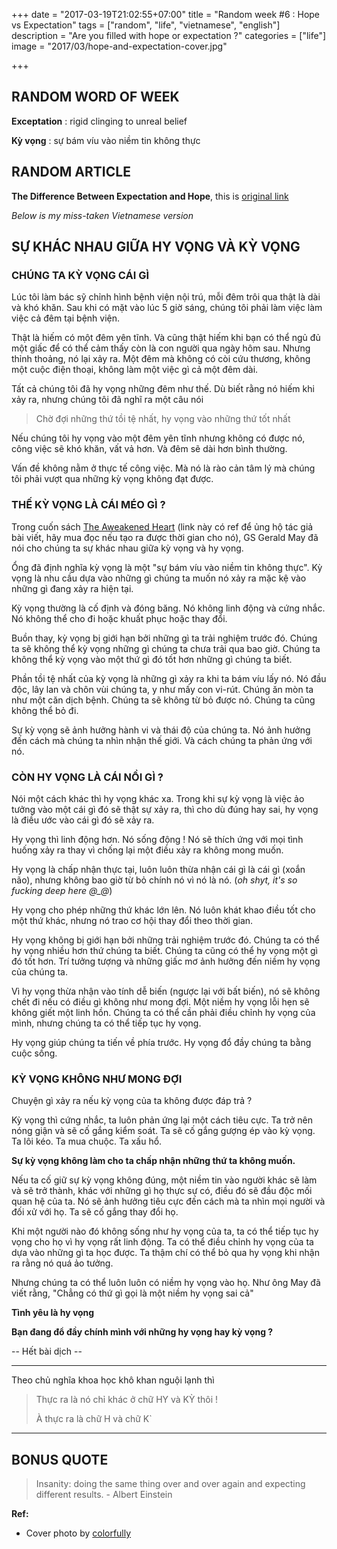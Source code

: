 +++
date = "2017-03-19T21:02:55+07:00"
title = "Random week #6 : Hope vs Expectation"
tags = ["random", "life", "vietnamese", "english"]
description = "Are you filled with hope or expectation ?"
categories = ["life"]
image = "2017/03/hope-and-expectation-cover.jpg"

+++

## RANDOM WORD OF WEEK

**Exceptation** : rigid clinging to unreal belief

**Kỳ vọng** : sự bám víu vào niềm tin không thực

## RANDOM ARTICLE

**The Difference Between Expectation and Hope**, this is [original link](http://www.jeremystatton.com/expectation-hope)

*Below is my miss-taken Vietnamese version*

## SỰ KHÁC NHAU GIỮA HY VỌNG VÀ KỲ VỌNG

### CHÚNG TA KỲ VỌNG CÁI GÌ

Lúc tôi làm bác sỹ chỉnh hình bệnh viện nội trú, mỗi đêm trôi qua thật là dài và khó khăn. Sau khi có mặt vào lúc 5 giờ sáng, chúng tôi phải làm việc làm việc cả đêm tại bệnh viện.

Thật là hiếm có một đêm yên tĩnh. Và cũng thật hiếm khi bạn có thể ngủ đủ một giấc để có thể cảm thấy còn là con người qua ngày hôm sau. Nhưng thỉnh thoảng, nó lại xảy ra. Một đêm mà không có còi cứu thương, không một cuộc điện thoại, không làm một việc gì cả một đêm dài.

Tất cả chúng tôi đã hy vọng những đêm như thế. Dù biết rằng nó hiếm khi xảy ra, nhưng chúng tôi đã nghĩ ra một câu nói

> Chờ đợi những thứ tồi tệ nhất, hy vọng vào những thứ tốt nhất

Nếu chúng tôi hy vọng vào một đêm yên tĩnh nhưng không có được nó, công việc sẽ khó khăn, vất vả hơn. Và đêm sẽ dài hơn bình thường.

Vấn đề không nằm ở thực tế công việc. Mà nó là rào cản tâm lý mà chúng tôi phải vượt qua những kỳ vọng không đạt được.

### THẾ KỲ VỌNG LÀ CÁI MÉO GÌ ?

Trong cuốn sách [The Aweakened Heart](http://www.amazon.com/gp/product/B0020Q3FT0/ref=as_li_ss_tl?ie=UTF8&camp=1789&creative=390957&creativeASIN=B0020Q3FT0&linkCode=as2&tag=confeofalegal-20) (link này có ref để ủng hộ tác giả bài viết, hãy mua đọc nếu tạo ra được thời gian cho nó), GS Gerald May đã nói cho chúng ta sự khác nhau giữa kỳ vọng và hy vọng.

Ổng đã định nghĩa kỳ vọng là một "sự bám víu vào niềm tin không thực". Kỳ vọng là nhu cầu dựa vào những gì chúng ta muốn nó xảy ra mặc kệ vào những gì đang xảy ra hiện tại.

Kỳ vọng thường là cố định và đóng băng. Nó không linh động và cứng nhắc. Nó không thể cho đi hoặc khuất phục hoặc thay đổi.

Buồn thay, kỳ vọng bị giới hạn bởi những gì ta trải nghiệm trước đó. Chúng ta sẽ không thể kỳ vọng những gì chúng ta chưa trải qua bao giờ. Chúng ta không thể kỳ vọng vào một thứ gì đó tốt hơn những gì chúng ta biết.

Phần tồi tệ nhất của kỳ vọng là những gì xảy ra khi ta bám víu lấy nó. Nó đầu độc, lây lan và chôn vùi chúng ta, y như mấy con vi-rút. Chúng ăn mòn ta như một căn dịch bệnh. Chúng ta sẽ không từ bỏ được nó. Chúng ta cũng không thể bỏ đi.

Sự kỳ vọng sẽ ảnh hưởng hành vi và thái độ của chúng ta. Nó ảnh hưởng đến cách mà chúng ta nhìn nhận thế giới. Và cách chúng ta phản ứng với nó.

### CÒN HY VỌNG LÀ CÁI NỒI GÌ ?

Nói một cách khác thì hy vọng khác xa. Trong khi sự kỳ vọng là việc ảo tưởng vào một cái gì đó sẽ thật sự xảy ra, thì cho dù đúng hay sai, hy vọng là điều ước vào cái gì đó sẽ xảy ra.

Hy vọng thì linh động hơn. Nó sống động ! Nó sẽ thích ứng với mọi tình huống xảy ra thay vì chống lại một điều xảy ra không mong muốn.

Hy vọng là chấp nhận thực tại, luôn luôn thừa nhận cái gì là cái gì (xoắn não), nhưng không bao giờ từ bỏ chính nó vì nó là nó. (*oh shyt, it's so fucking deep here @_@*)

Hy vọng cho phép những thứ khác lớn lên. Nó luôn khát khao điều tốt cho một thứ khác, nhưng nó trao cơ hội thay đổi theo thời gian.

Hy vọng không bị giới hạn bởi những trải nghiệm trước đó. Chúng ta có thể hy vọng nhiều hơn thứ chúng ta biết. Chúng ta cũng có thể hy vọng một gì đó tốt hơn. Trí tưởng tượng và những giấc mơ ảnh hưởng đến niềm hy vọng của chúng ta.

Vì hy vọng thừa nhận vào tính dễ biến (ngược lại với bất biến), nó sẽ không chết đi nếu có điều gì không như mong đợi. Một niềm hy vọng lỗi hẹn sẽ không giết một linh hồn. Chúng ta có thể cần phải điều chỉnh hy vọng của mình, nhưng chúng ta có thể tiếp tục hy vọng.

Hy vọng giúp chúng ta tiến về phía trước. Hy vọng đổ đầy chúng ta bằng cuộc sống.

### KỲ VỌNG KHÔNG NHƯ MONG ĐỢI

Chuyện gì xảy ra nếu kỳ vọng của ta không được đáp trả ?

Kỳ vọng thì cứng nhắc, ta luôn phản ứng lại một cách tiêu cực. Ta trở nên nóng giận và sẽ cố gắng kiểm soát. Ta sẽ cố gắng gượng ép vào kỳ vọng. Ta lôi kéo. Ta mua chuộc. Ta xấu hổ.

**Sự kỳ vọng không làm cho ta chấp nhận những thứ ta không muốn.**

Nếu ta cố giữ sự kỳ vọng không đúng, một niềm tin vào người khác sẽ làm và sẽ trở thành, khác với những gì họ thực sự có, điều đó sẽ đầu độc mối quan hệ của ta. Nó sẽ ảnh hưởng tiêu cực đến cách mà ta nhìn mọi người và đối xử với họ. Ta sẽ cố gắng thay đổi họ.

Khi một người nào đó không sống như hy vọng của ta, ta có thể tiếp tục hy vọng cho họ vì hy vọng rất linh động. Ta có thể điều chỉnh hy vọng của ta dựa vào những gì ta học được. Ta thậm chí có thể bỏ qua hy vọng khi nhận ra rằng nó quá ảo tưởng.

Nhưng chúng ta có thể luôn luôn có niềm hy vọng vào họ. Như ông May đã viết rằng, "Chẳng có thứ gì gọi là một niềm hy vọng sai cả"

**Tình yêu là hy vọng**

**Bạn đang đổ đầy chính mình với những hy vọng hay kỳ vọng ?**

-- Hết bài dịch --

------------------------------------------------------

Theo chủ nghĩa khoa học khô khan nguội lạnh thì 

> Thực ra là nó chỉ khác ở chữ HY và KỲ thôi !
>
> À thực ra là chữ H và chữ K`

------------------------------------------------------

## BONUS QUOTE

> Insanity: doing the same thing over and over again and expecting different results. - Albert Einstein

**Ref:**

- Cover photo by [colorfully](http://colorfully.eu/hope-for-the-best-expect-the-worst-and-take-what-comes-facebook-cover/)